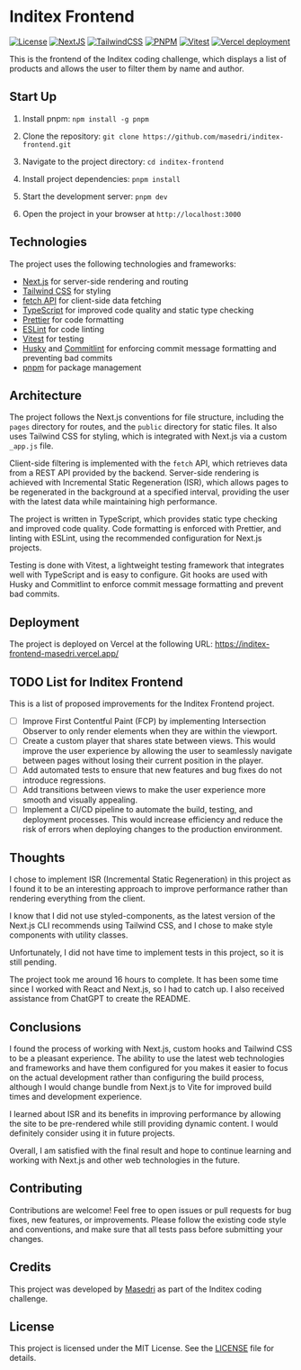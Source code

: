 # Inditex Frontend

[![License](https://img.shields.io/github/license/masedri/inditex-frontend)](https://github.com/masedri/inditex-frontend/blob/main/LICENSE)
[![NextJS](https://img.shields.io/badge/NextJS-v13.3.0-green)](https://nextjs.org/)
[![TailwindCSS](https://img.shields.io/badge/Tailwind%20CSS-v3.3.1-blue)](https://tailwindcss.com/)
[![PNPM](https://img.shields.io/badge/pnpm-v8.2.0-red)](https://pnpm.js.org/)
[![Vitest](https://img.shields.io/badge/vitest-v0.30.1-orange)](https://github.com/vitestjs/vitest)
[![Vercel deployment](https://img.shields.io/badge/Deployment-Vercel-blueviolet)](https://inditex-frontend-masedri.vercel.app/)

This is the frontend of the Inditex coding challenge, which displays a list of products and allows the user to filter them by name and author.

## Start Up

1. Install pnpm: `npm install -g pnpm`

2. Clone the repository: `git clone https://github.com/masedri/inditex-frontend.git`

3. Navigate to the project directory: `cd inditex-frontend`

4. Install project dependencies: `pnpm install`

5. Start the development server: `pnpm dev`

6. Open the project in your browser at `http://localhost:3000`

## Technologies

The project uses the following technologies and frameworks:

- [Next.js](https://nextjs.org/) for server-side rendering and routing
- [Tailwind CSS](https://tailwindcss.com/) for styling
- [fetch API](https://developer.mozilla.org/en-US/docs/Web/API/Fetch_API) for client-side data fetching
- [TypeScript](https://www.typescriptlang.org/) for improved code quality and static type checking
- [Prettier](https://prettier.io/) for code formatting
- [ESLint](https://eslint.org/) for code linting
- [Vitest](https://vitest.netlify.app/) for testing
- [Husky](https://typicode.github.io/husky/#/) and [Commitlint](https://commitlint.js.org/#/) for enforcing commit message formatting and preventing bad commits
- [pnpm](https://pnpm.io/) for package management

## Architecture

The project follows the Next.js conventions for file structure, including the `pages` directory for routes, and the `public` directory for static files. It also uses Tailwind CSS for styling, which is integrated with Next.js via a custom `_app.js` file.

Client-side filtering is implemented with the `fetch` API, which retrieves data from a REST API provided by the backend. Server-side rendering is achieved with Incremental Static Regeneration (ISR), which allows pages to be regenerated in the background at a specified interval, providing the user with the latest data while maintaining high performance.

The project is written in TypeScript, which provides static type checking and improved code quality. Code formatting is enforced with Prettier, and linting with ESLint, using the recommended configuration for Next.js projects.

Testing is done with Vitest, a lightweight testing framework that integrates well with TypeScript and is easy to configure. Git hooks are used with Husky and Commitlint to enforce commit message formatting and prevent bad commits.

## Deployment

The project is deployed on Vercel at the following URL: https://inditex-frontend-masedri.vercel.app/

## TODO List for Inditex Frontend

This is a list of proposed improvements for the Inditex Frontend project.

- [ ] Improve First Contentful Paint (FCP) by implementing Intersection Observer to only render elements when they are within the viewport.
- [ ] Create a custom player that shares state between views. This would improve the user experience by allowing the user to seamlessly navigate between pages without losing their current position in the player.
- [ ] Add automated tests to ensure that new features and bug fixes do not introduce regressions.
- [ ] Add transitions between views to make the user experience more smooth and visually appealing.
- [ ] Implement a CI/CD pipeline to automate the build, testing, and deployment processes. This would increase efficiency and reduce the risk of errors when deploying changes to the production environment.

## Thoughts

I chose to implement ISR (Incremental Static Regeneration) in this project as I found it to be an interesting approach to improve performance rather than rendering everything from the client. 

I know that I did not use styled-components, as the latest version of the Next.js CLI recommends using Tailwind CSS, and I chose to make style components with utility classes. 

Unfortunately, I did not have time to implement tests in this project, so it is still pending.

The project took me around 16 hours to complete. It has been some time since I worked with React and Next.js, so I had to catch up. I also received assistance from ChatGPT to create the README.

## Conclusions

I found the process of working with Next.js, custom hooks and Tailwind CSS to be a pleasant experience. The ability to use the latest web technologies and frameworks and have them configured for you makes it easier to focus on the actual development rather than configuring the build process, although I would change bundle from Next.js to Vite for improved build times and development experience.

I learned about ISR and its benefits in improving performance by allowing the site to be pre-rendered while still providing dynamic content. I would definitely consider using it in future projects.

Overall, I am satisfied with the final result and hope to continue learning and working with Next.js and other web technologies in the future.

## Contributing

Contributions are welcome! Feel free to open issues or pull requests for bug fixes, new features, or improvements. Please follow the existing code style and conventions, and make sure that all tests pass before submitting your changes.

## Credits

This project was developed by [Masedri](https://github.com/masedri) as part of the Inditex coding challenge.

## License

This project is licensed under the MIT License. See the [LICENSE](LICENSE) file for details.
